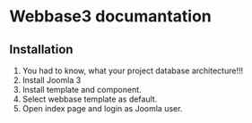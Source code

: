 # Webbase3 documantation

## Installation

1. You had to know, what your project database architecture!!!
2. Install Joomla 3
3. Install template and component.
4. Select webbase template as default.
5. Open index page and login as Joomla user.





